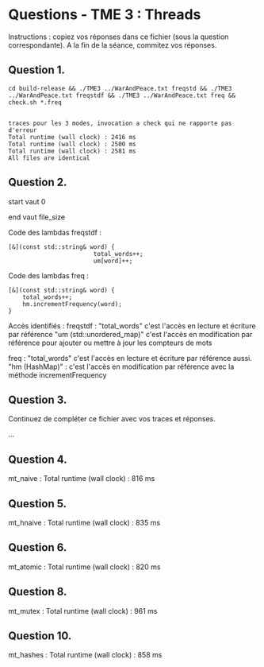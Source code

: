 # Questions - TME 3 : Threads

Instructions : copiez vos réponses dans ce fichier (sous la question correspondante). A la fin de la séance, commitez vos réponses.

## Question 1.

```
cd build-release && ./TME3 ../WarAndPeace.txt freqstd && ./TME3 ../WarAndPeace.txt freqstdf && ./TME3 ../WarAndPeace.txt freq && check.sh *.freq


traces pour les 3 modes, invocation a check qui ne rapporte pas d'erreur
Total runtime (wall clock) : 2416 ms
Total runtime (wall clock) : 2500 ms
Total runtime (wall clock) : 2581 ms
All files are identical
```

## Question 2.

start vaut 0

end vaut file_size

Code des lambdas freqstdf :
```
[&](const std::string& word) {
                        total_words++;
                        um[word]++;
```
Code des lambdas freq :
```
[&](const std::string& word) {
    total_words++;
    hm.incrementFrequency(word);
}
```
Accès identifiés :
freqstdf :
"total_words" c'est l'accès en lecture et écriture par référence
"um (std::unordered_map)" c'est l'accès en modification par référence pour ajouter ou mettre à jour les compteurs de mots

freq :
"total_words" c'est l'accès en lecture et écriture par référence aussi.
"hm (HashMap)" : c'est l'accès en modification par référence avec la méthode incrementFrequency

## Question 3.

Continuez de compléter ce fichier avec vos traces et réponses.

...

## Question 4.
mt_naive :
Total runtime (wall clock) : 816 ms

## Question 5.
mt_hnaive :
Total runtime (wall clock) : 835 ms

## Question 6.
mt_atomic :
Total runtime (wall clock) : 820 ms

## Question 8.
mt_mutex :
Total runtime (wall clock) : 961 ms

## Question 10.
mt_hashes :
Total runtime (wall clock) : 858 ms
